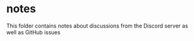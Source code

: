 # notes

This folder contains notes about discussions from the Discord server as well as GitHub issues